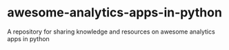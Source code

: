 # awesome-analytics-apps-in-python
A repository for sharing knowledge and resources on awesome analytics apps in python

